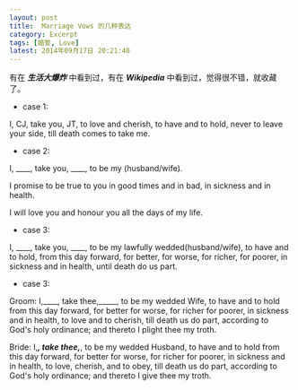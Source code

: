 ```yaml
---
layout: post
title:  Marriage Vows 的几种表达
category: Excerpt
tags: [婚誓, Love]
latest: 2014年09月17日 20:21:40
---
```


有在 ***生活大爆炸*** 中看到过，有在 ***Wikipedia*** 中看到过，觉得很不错，就收藏了。

+ case 1:

I, CJ, take you, JT, to love and cherish, to have and to hold, never to leave your side, till death comes to take me.

+ case 2:

I, ____, take you, ____, to be my (husband/wife). 

I promise to be true to you in good times and in bad, in sickness and in health. 

I will love you and honour you all the days of my life.

+ case 3:

I, ____, take you, ____, to be my lawfully wedded(husband/wife), to have and to hold, from this day forward, for better, for worse, for richer, for poorer, in sickness and in health, until death do us part.

+ case 3:

Groom: I,____, take thee,_____, to be my wedded Wife, to have and to hold from this day forward, for better for worse, for richer for poorer, in sickness and in health, to love and to cherish, till death us do part, according to God's holy ordinance; and thereto I plight thee my troth.

Bride: I,_____, take thee,_____, to be my wedded Husband, to have and to hold from this day forward, for better for worse, for richer for poorer, in sickness and in health, to love, cherish, and to obey, till death us do part, according to God's holy ordinance; and thereto I give thee my troth.
